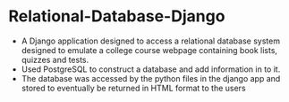 # Relational-Database-Django
 - A Django application designed to access a relational database system designed to emulate a college course webpage containing book lists, quizzes and tests. 
 - Used PostgreSQL to construct a database and add information in to it. 
 - The database was accessed by the python files in the django app and stored to eventually be returned in HTML format to the users

